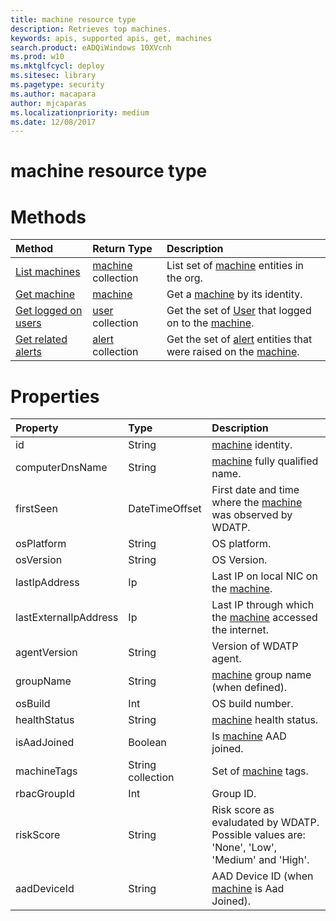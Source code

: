 ```yaml
---
title: machine resource type
description: Retrieves top machines.
keywords: apis, supported apis, get, machines
search.product: eADQiWindows 10XVcnh
ms.prod: w10
ms.mktglfcycl: deploy
ms.sitesec: library
ms.pagetype: security
ms.author: macapara
author: mjcaparas
ms.localizationpriority: medium
ms.date: 12/08/2017
---
```


# machine resource type


# Methods
Method|Return Type |Description
:---|:---|:---
[List machines](get-machines-windows-defender-advanced-threat-protection-new.md) | [machine](machine-windows-defender-advanced-threat-protection-new.md) collection | List set of [machine](machine-windows-defender-advanced-threat-protection-new.md) entities in the org.
[Get machine](get-machine-by-id-windows-defender-advanced-threat-protection.md) | [machine](machine-windows-defender-advanced-threat-protection-new.md) | Get a [machine](machine-windows-defender-advanced-threat-protection-new.md) by its identity.
[Get logged on users](get-machine-log-on-users-windows-defender-advanced-threat-protection-new.md) | [user](user-windows-defender-advanced-threat-protection-new.md) collection | Get the set of [User](user-windows-defender-advanced-threat-protection-new.md) that logged on to the [machine](machine-windows-defender-advanced-threat-protection-new.md).
[Get related alerts](get-machine-related-alerts-windows-defender-advanced-threat-protection-new.md) | [alert](alerts-windows-defender-advanced-threat-protection-new.md) collection | Get the set of [alert](alerts-windows-defender-advanced-threat-protection-new.md) entities that were raised on the [machine](machine-windows-defender-advanced-threat-protection-new.md).

# Properties
Property |	Type	|	Description
:---|:---|:---
id | String | [machine](machine-windows-defender-advanced-threat-protection-new.md) identity.
computerDnsName | String | [machine](machine-windows-defender-advanced-threat-protection-new.md) fully qualified name.
firstSeen | DateTimeOffset | First date and time where the [machine](machine-windows-defender-advanced-threat-protection-new.md) was observed by WDATP.
osPlatform | String | OS platform.
osVersion | String | OS Version.
lastIpAddress | Ip | Last IP on local NIC on the [machine](machine-windows-defender-advanced-threat-protection-new.md).
lastExternalIpAddress | Ip | Last IP through which the [machine](machine-windows-defender-advanced-threat-protection-new.md) accessed the internet.
agentVersion | String | Version of WDATP agent.
groupName | String | [machine](machine-windows-defender-advanced-threat-protection-new.md) group name (when defined).
osBuild | Int | OS build number.
healthStatus | String | [machine](machine-windows-defender-advanced-threat-protection-new.md) health status.
isAadJoined | Boolean | Is [machine](machine-windows-defender-advanced-threat-protection-new.md) AAD joined.
machineTags | String collection | Set of [machine](machine-windows-defender-advanced-threat-protection-new.md) tags.
rbacGroupId | Int | Group ID.
riskScore | String | Risk score as evaludated by WDATP. Possible values are: 'None', 'Low', 'Medium' and 'High'.
aadDeviceId | String | AAD Device ID (when [machine](machine-windows-defender-advanced-threat-protection-new.md) is Aad Joined).